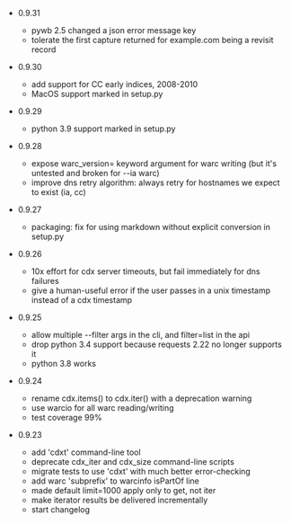 - 0.9.31
	+ pywb 2.5 changed a json error message key
	+ tolerate the first capture returned for example.com being a revisit record

- 0.9.30
	+ add support for CC early indices, 2008-2010
	+ MacOS support marked in setup.py

- 0.9.29
	+ python 3.9 support marked in setup.py

- 0.9.28
	+ expose warc_version= keyword argument for warc writing (but it's untested and broken for --ia warc)
	+ improve dns retry algorithm: always retry for hostnames we expect to exist (ia, cc)

- 0.9.27
	+ packaging: fix for using markdown without explicit conversion in setup.py

- 0.9.26
	+ 10x effort for cdx server timeouts, but fail immediately for dns failures
	+ give a human-useful error if the user passes in a unix timestamp instead of a cdx timestamp

- 0.9.25
	+ allow multiple --filter args in the cli, and filter=list in the api
	+ drop python 3.4 support because requests 2.22 no longer supports it
	+ python 3.8 works

- 0.9.24
	+ rename cdx.items() to cdx.iter() with a deprecation warning
	+ use warcio for all warc reading/writing
	+ test coverage 99%

- 0.9.23
	+ add 'cdxt' command-line tool
	+ deprecate cdx_iter and cdx_size command-line scripts
	+ migrate tests to use 'cdxt' with much better error-checking
	+ add warc 'subprefix' to warcinfo isPartOf line
	+ made default limit=1000 apply only to get, not iter
	+ make iterator results be delivered incrementally
	+ start changelog


